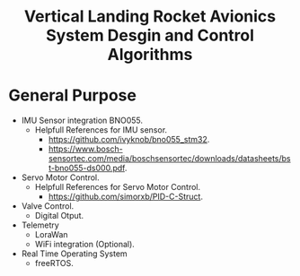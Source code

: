 
<h1 align="center"> Vertical Landing Rocket Avionics System Desgin and Control Algorithms </h1>

# General Purpose


* IMU Sensor integration BNO055.
  - Helpfull References for IMU sensor.
    - https://github.com/ivyknob/bno055_stm32.
    - https://www.bosch-sensortec.com/media/boschsensortec/downloads/datasheets/bst-bno055-ds000.pdf.
* Servo Motor Control.
  - Helpfull References for Servo Motor Control.
    - https://github.com/simorxb/PID-C-Struct.
* Valve Control.
  - Digital Otput.
* Telemetry
  - LoraWan
  - WiFi integration (Optional).
* Real Time Operating System
  - freeRTOS.


